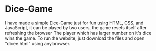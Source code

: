 # Dice-Game
I have made a simple Dice-Game just for fun using HTML, CSS, and JavaScript, it can be played by two users, the game resets itself after refreshing the browser. The player which has larger number on it's dice wins the game. To run the website, just download the files and open "dicee.html" using any browser.
